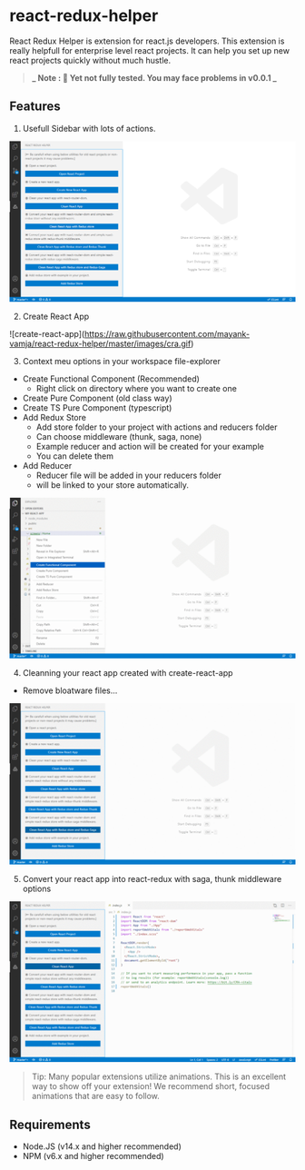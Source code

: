# react-redux-helper

React Redux Helper is extension for react.js developers. This extension is really helpfull for enterprise level react projects. It can help you set up new react projects quickly without much hustle.

> **_ Note : 🙂 Yet not fully tested. You may face problems in v0.0.1 _**

## Features

1. Usefull Sidebar with lots of actions.

![Sidebar](https://raw.githubusercontent.com/mayank-vamja/react-redux-helper/master/images/sidebar.png)

2. Create React App

![create-react-app]\(https://raw.githubusercontent.com/mayank-vamja/react-redux-helper/master/images/cra.gif)

3. Context meu options in your workspace file-explorer

- Create Functional Component (Recommended)
  - Right click on directory where you want to create one
- Create Pure Component (old class way)
- Create TS Pure Component (typescript)
- Add Redux Store
  - Add store folder to your project with actions and reducers folder
  - Can choose middleware (thunk, saga, none)
  - Example reducer and action will be created for your example
  - You can delete them
- Add Reducer
  - Reducer file will be added in your reducers folder
  - will be linked to your store automatically.

![Context Menu](https://raw.githubusercontent.com/mayank-vamja/react-redux-helper/master/images/context_menu.gif)

4. Cleanning your react app created with create-react-app

- Remove bloatware files...

![Clean](https://raw.githubusercontent.com/mayank-vamja/react-redux-helper/master/images/cra_clean.gif)

5. Convert your react app into react-redux with saga, thunk middleware options

![Convert](https://raw.githubusercontent.com/mayank-vamja/react-redux-helper/master/images/cra_clean_saga.gif)

> Tip: Many popular extensions utilize animations. This is an excellent way to show off your extension! We recommend short, focused animations that are easy to follow.

## Requirements

- Node.JS (v14.x and higher recommended)
- NPM (v6.x and higher recommended)
